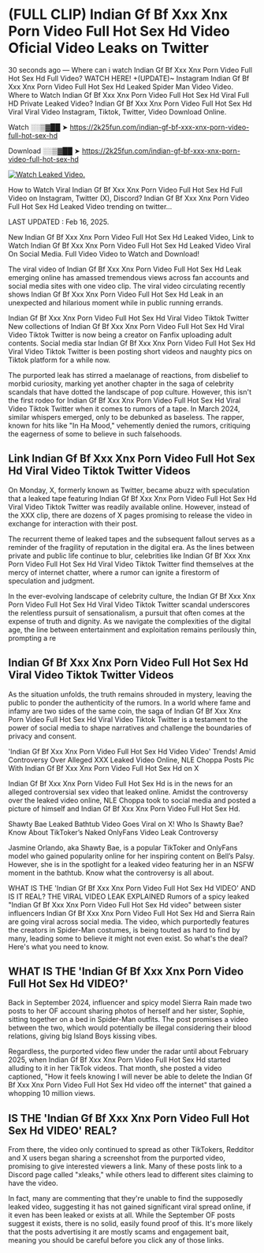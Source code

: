 # (FULL CLIP) Indian Gf Bf Xxx Xnx Porn Video Full Hot Sex Hd Video Oficial Video Leaks on Twitter

30 seconds ago — Where can i watch Indian Gf Bf Xxx Xnx Porn Video Full Hot Sex Hd Full Video? WATCH HERE! +(UPDATE)~ Instagram Indian Gf Bf Xxx Xnx Porn Video Full Hot Sex Hd Leaked Spider Man Video Video. Where to Watch Indian Gf Bf Xxx Xnx Porn Video Full Hot Sex Hd Viral Full HD Private Leaked Video? Indian Gf Bf Xxx Xnx Porn Video Full Hot Sex Hd Viral Viral Video Instagram, Tiktok, Twitter, Video Download Online.

Watch ░░▒▓██ ➤ https://2k25fun.com/indian-gf-bf-xxx-xnx-porn-video-full-hot-sex-hd

Download ░░▒▓██ ➤ https://2k25fun.com/indian-gf-bf-xxx-xnx-porn-video-full-hot-sex-hd

[![Watch Leaked Video.](https://miro.medium.com/v2/resize:fit:828/format:webp/1*cilzJN44JGOrTw9NJCrNHA.gif "Watch Leaked Video")](https://2k25fun.com/indian-gf-bf-xxx-xnx-porn-video-full-hot-sex-hd)

How to Watch Viral Indian Gf Bf Xxx Xnx Porn Video Full Hot Sex Hd Full Video on Instagram, Twitter (X), Discord? Indian Gf Bf Xxx Xnx Porn Video Full Hot Sex Hd Leaked Video trending on twitter...

LAST UPDATED : Feb 16, 2025.

New Indian Gf Bf Xxx Xnx Porn Video Full Hot Sex Hd Leaked Video, Link to Watch Indian Gf Bf Xxx Xnx Porn Video Full Hot Sex Hd Leaked Video Viral On Social Media. Full Video Video to Watch and Download!

The viral video of Indian Gf Bf Xxx Xnx Porn Video Full Hot Sex Hd Leak emerging online has amassed tremendous views across fan accounts and social media sites with one video clip. The viral video circulating recently shows Indian Gf Bf Xxx Xnx Porn Video Full Hot Sex Hd Leak in an unexpected and hilarious moment while in public running errands.

Indian Gf Bf Xxx Xnx Porn Video Full Hot Sex Hd Viral Video Tiktok Twitter New collections of Indian Gf Bf Xxx Xnx Porn Video Full Hot Sex Hd Viral Video Tiktok Twitter is now being a creator on Fanfix uploading adult contents. Social media star Indian Gf Bf Xxx Xnx Porn Video Full Hot Sex Hd Viral Video Tiktok Twitter is been posting short videos and naughty pics on Tiktok platform for a while now.

The purported leak has stirred a maelanage of reactions, from disbelief to morbid curiosity, marking yet another chapter in the saga of celebrity scandals that have dotted the landscape of pop culture. However, this isn't the first rodeo for Indian Gf Bf Xxx Xnx Porn Video Full Hot Sex Hd Viral Video Tiktok Twitter when it comes to rumors of a tape. In March 2024, similar whispers emerged, only to be debunked as baseless. The rapper, known for hits like "In Ha Mood," vehemently denied the rumors, critiquing the eagerness of some to believe in such falsehoods.

## Link Indian Gf Bf Xxx Xnx Porn Video Full Hot Sex Hd Viral Video Tiktok Twitter Videos

On Monday, X, formerly known as Twitter, became abuzz with speculation that a leaked tape featuring Indian Gf Bf Xxx Xnx Porn Video Full Hot Sex Hd Viral Video Tiktok Twitter was readily available online. However, instead of the XXX clip, there are dozens of X pages promising to release the video in exchange for interaction with their post.

The recurrent theme of leaked tapes and the subsequent fallout serves as a reminder of the fragility of reputation in the digital era. As the lines between private and public life continue to blur, celebrities like Indian Gf Bf Xxx Xnx Porn Video Full Hot Sex Hd Viral Video Tiktok Twitter find themselves at the mercy of internet chatter, where a rumor can ignite a firestorm of speculation and judgment.

In the ever-evolving landscape of celebrity culture, the Indian Gf Bf Xxx Xnx Porn Video Full Hot Sex Hd Viral Video Tiktok Twitter scandal underscores the relentless pursuit of sensationalism, a pursuit that often comes at the expense of truth and dignity. As we navigate the complexities of the digital age, the line between entertainment and exploitation remains perilously thin, prompting a re

##  Indian Gf Bf Xxx Xnx Porn Video Full Hot Sex Hd Viral Video Tiktok Twitter Videos

As the situation unfolds, the truth remains shrouded in mystery, leaving the public to ponder the authenticity of the rumors. In a world where fame and infamy are two sides of the same coin, the saga of Indian Gf Bf Xxx Xnx Porn Video Full Hot Sex Hd Viral Video Tiktok Twitter is a testament to the power of social media to shape narratives and challenge the boundaries of privacy and consent.

'Indian Gf Bf Xxx Xnx Porn Video Full Hot Sex Hd Video Video' Trends! Amid Controversy Over Alleged XXX Leaked Video Online, NLE Choppa Posts Pic With Indian Gf Bf Xxx Xnx Porn Video Full Hot Sex Hd on X

Indian Gf Bf Xxx Xnx Porn Video Full Hot Sex Hd is in the news for an alleged controversial sex video that leaked online. Amidst the controversy over the leaked video online, NLE Choppa took to social media and posted a picture of himself and Indian Gf Bf Xxx Xnx Porn Video Full Hot Sex Hd.

Shawty Bae Leaked Bathtub Video Goes Viral on X! Who Is Shawty Bae? Know About TikToker’s Naked OnlyFans Video Leak Controversy

Jasmine Orlando, aka Shawty Bae, is a popular TikToker and OnlyFans model who gained popularity online for her inspiring content on Bell’s Palsy. However, she is in the spotlight for a leaked video featuring her in an NSFW moment in the bathtub. Know what the controversy is all about.

WHAT IS THE 'Indian Gf Bf Xxx Xnx Porn Video Full Hot Sex Hd VIDEO' AND IS IT REAL? THE VIRAL VIDEO LEAK EXPLAINED Rumors of a spicy leaked "Indian Gf Bf Xxx Xnx Porn Video Full Hot Sex Hd video" between sister influencers Indian Gf Bf Xxx Xnx Porn Video Full Hot Sex Hd and Sierra Rain are going viral across social media. The video, which purportedly features the creators in Spider-Man costumes, is being touted as hard to find by many, leading some to believe it might not even exist. So what's the deal? Here's what you need to know.

## WHAT IS THE 'Indian Gf Bf Xxx Xnx Porn Video Full Hot Sex Hd VIDEO?'

Back in September 2024, influencer and spicy model Sierra Rain made two posts to her OF account sharing photos of herself and her sister, Sophie, sitting together on a bed in Spider-Man outfits. The post promises a video between the two, which would potentially be illegal considering their blood relations, giving big Island Boys kissing vibes.

Regardless, the purported video flew under the radar until about February 2025, when Indian Gf Bf Xxx Xnx Porn Video Full Hot Sex Hd started alluding to it in her TikTok videos. That month, she posted a video captioned, "How it feels knowing I will never be able to delete the Indian Gf Bf Xxx Xnx Porn Video Full Hot Sex Hd video off the internet" that gained a whopping 10 million views.

## IS THE 'Indian Gf Bf Xxx Xnx Porn Video Full Hot Sex Hd VIDEO' REAL?

From there, the video only continued to spread as other TikTokers, Redditor and X users began sharing a screenshot from the purported video, promising to give interested viewers a link. Many of these posts link to a Discord page called "xleaks," while others lead to different sites claiming to have the video.

In fact, many are commenting that they're unable to find the supposedly leaked video, suggesting it has not gained significant viral spread online, if it even has been leaked or exists at all. While the September OF posts suggest it exists, there is no solid, easily found proof of this. It's more likely that the posts advertising it are mostly scams and engagement bait, meaning you should be careful before you click any of those links.